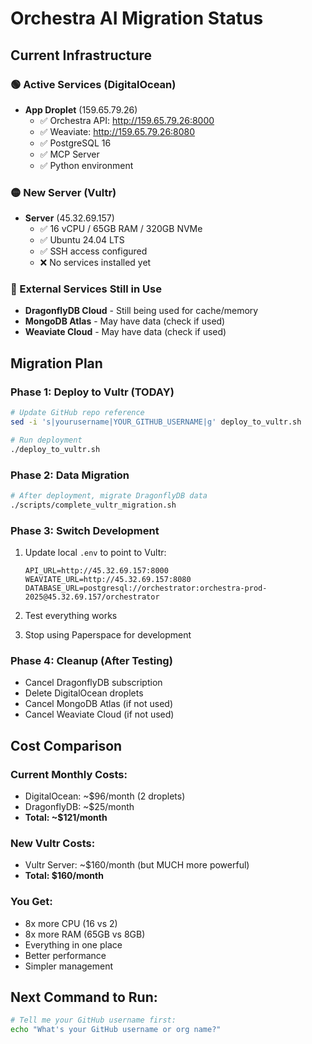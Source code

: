 # Orchestra AI Migration Status

## Current Infrastructure

### 🟢 Active Services (DigitalOcean)
- **App Droplet** (159.65.79.26)
  - ✅ Orchestra API: http://159.65.79.26:8000
  - ✅ Weaviate: http://159.65.79.26:8080
  - ✅ PostgreSQL 16
  - ✅ MCP Server
  - ✅ Python environment

### 🟡 New Server (Vultr)
- **Server** (45.32.69.157)
  - ✅ 16 vCPU / 65GB RAM / 320GB NVMe
  - ✅ Ubuntu 24.04 LTS
  - ✅ SSH access configured
  - ❌ No services installed yet

### 🔴 External Services Still in Use
- **DragonflyDB Cloud** - Still being used for cache/memory
- **MongoDB Atlas** - May have data (check if used)
- **Weaviate Cloud** - May have data (check if used)

## Migration Plan

### Phase 1: Deploy to Vultr (TODAY)
```bash
# Update GitHub repo reference
sed -i 's|yourusername|YOUR_GITHUB_USERNAME|g' deploy_to_vultr.sh

# Run deployment
./deploy_to_vultr.sh
```

### Phase 2: Data Migration
```bash
# After deployment, migrate DragonflyDB data
./scripts/complete_vultr_migration.sh
```

### Phase 3: Switch Development
1. Update local `.env` to point to Vultr:
   ```
   API_URL=http://45.32.69.157:8000
   WEAVIATE_URL=http://45.32.69.157:8080
   DATABASE_URL=postgresql://orchestrator:orchestra-prod-2025@45.32.69.157/orchestrator
   ```

2. Test everything works

3. Stop using Paperspace for development

### Phase 4: Cleanup (After Testing)
- Cancel DragonflyDB subscription
- Delete DigitalOcean droplets
- Cancel MongoDB Atlas (if not used)
- Cancel Weaviate Cloud (if not used)

## Cost Comparison

### Current Monthly Costs:
- DigitalOcean: ~$96/month (2 droplets)
- DragonflyDB: ~$25/month
- **Total: ~$121/month**

### New Vultr Costs:
- Vultr Server: ~$160/month (but MUCH more powerful)
- **Total: $160/month**

### You Get:
- 8x more CPU (16 vs 2)
- 8x more RAM (65GB vs 8GB)
- Everything in one place
- Better performance
- Simpler management

## Next Command to Run:

```bash
# Tell me your GitHub username first:
echo "What's your GitHub username or org name?"
```
